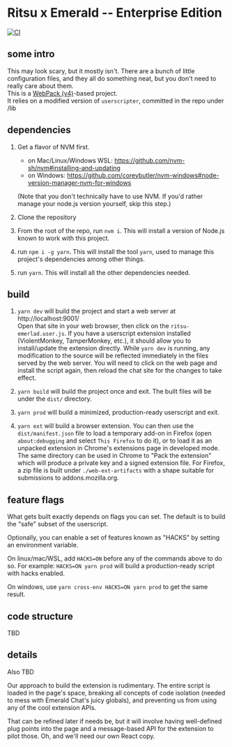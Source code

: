 # Ritsu x Emerald -- Enterprise Edition

[![CI](https://github.com/Ritsu-Projects/emerald/actions/workflows/main.yml/badge.svg)](https://github.com/Ritsu-Projects/emerald/actions/workflows/main.yml)

## some intro

This may look scary, but it mostly isn't. There are a bunch of little configuration files,
and they all do something neat, but you don't need to really care about them.  
This is a [WebPack (v4)](https://v4.webpack.js.org/concepts/)-based project.  
It relies on a modified version of `userscripter`, committed in the repo under /lib

## dependencies

1. Get a flavor of NVM first.

   - on Mac/Linux/Windows WSL: https://github.com/nvm-sh/nvm#installing-and-updating
   - on Windows: https://github.com/coreybutler/nvm-windows#node-version-manager-nvm-for-windows

   (Note that you don't technically have to use NVM. If you'd rather manage your node.js version yourself, skip this step.)

2. Clone the repository
3. From the root of the repo, run `nvm i`. This will install a version of Node.js known to work with this project.
4. run `npm i -g yarn`. This will install the tool `yarn`, used to manage this project's dependencies among other things.
5. run `yarn`. This will install all the other dependencies needed.

## build

1. `yarn dev` will build the project and start a web server at http://localhost:9001/  
   Open that site in your web browser, then click on the `ritsu-emerlad.user.js`. If you have a
   userscript extension installed (ViolentMonkey, TamperMonkey, etc.), it should allow you to install/update the extension directly.
   While `yarn dev` is running, any modification to the source will be reflected immediately in the files served by the web server. You will need to click on the web page and install the script again, then reload the chat site for the changes to take effect.

2. `yarn build` will build the project once and exit. The built files will be under the `dist/` directory.

3. `yarn prod` will build a minimized, production-ready userscript and exit.

4. `yarn ext` will build a browser extension. You can then use the `dist/manifest.json` file to load a temporary add-on in Firefox (open `about:debugging` and select `This Firefox` to do it), or to load it as an unpacked extension in Chrome's extensions page in developed mode. The same directory can be used in Chrome to "Pack the extension" which will produce a private key and a signed extension file. For Firefox, a zip file is built under `./web-ext-artifacts` with a shape suitable for submissions to addons.mozilla.org.

## feature flags

What gets built exactly depends on flags you can set.
The default is to build the "safe" subset of the userscript.

Optionally, you can enable a set of features known as "HACKS" by setting an environment variable.

On linux/mac/WSL, add `HACKS=ON` before any of the commands above to do so.
For example: `HACKS=ON yarn prod` will build a production-ready script with hacks enabled.

On windows, use `yarn cross-env HACKS=ON yarn prod` to get the same result.

## code structure

TBD

## details

Also TBD

Our approach to build the extension is rudimentary. The entire script is loaded in the page's space, breaking all concepts of code isolation (needed to mess with Emerald Chat's juicy globals),
and preventing us from using any of the cool extension APIs.

That can be refined later if needs be, but it will involve having well-defined plug points into the page and a message-based API for the extension to pilot those. Oh, and we'll need our own React copy.
